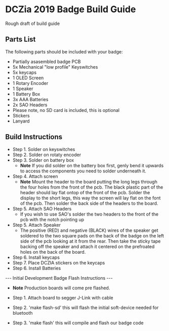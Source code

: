 # DCZia 2019 Badge Build Guide

Rough draft of build guide

## Parts List

The following parts should be included with your badge:

- Partially asasembled badge PCB
- 5x Mechanical "low profile" Keyswitches
- 5x keycaps
- 1 OLED Screen
- 1 Rotary Encoder
- 1 Speaker
- 1 Battery Box
- 3x AAA Batteries
- 2x SAO Headers
- Please note, no SD card is included, this is optional
- Stickers
- Lanyard

## Build Instructions

- Step 1. Solder on keyswitches
- Step 2. Solder on rotaty encoder
- Step 3. Solder on battery box
  - **Note** If you did solder on the battery box first, genly bend it upwards to access the components you need to solder underneath it.
- Step 4. Attach screen
  - **Note** Mount the header to the board putting the long legs through the four holes from the front of the pcb. The black plastic part of the header should lay flat ontop of the front of the pcb. Solder the display to the short legs, this way the screen will lay flat on the font of the pcb. Then solder the back side of the headers to the board.
- Step 5. Attach SAO Headers
  - If you wish to use SAO's solder the two headers to the front of the pcb with the notch pointing up
- Step 5. Attach Speaker
  - The positive (RED) and negative (BLACK) wires of the speaker get soldered to the two square pads on the back of the badge on the left side of the pcb looking at it from the rear. Then take the sticky tape backing off the speaker and attach it centered on the prefroated holes on the back of the board.
- Step 6. Install keycaps
- Step 7. Place DCZIA stickers on the keycaps
- Step 6. Install Batteries

--- Initial Development Badge Flash Instructions ---
  - **Note** Production boards will come pre flashed.

- Step 1. Attach board to segger J-Link with cable
- Step 2. 'make flash-sd' this will flash the initial soft-device needed for bluetooth
- Step 3. 'make flash' this will compile and flash our badge code
